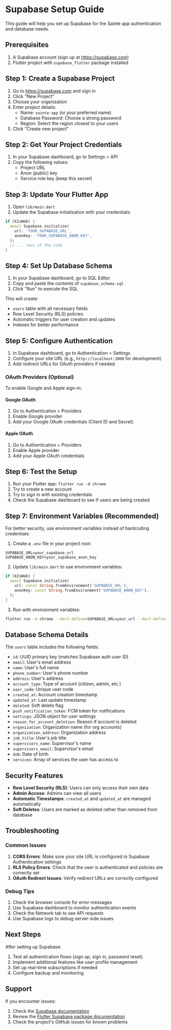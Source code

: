 # Supabase Setup Guide

This guide will help you set up Supabase for the Sainte app authentication and database needs.

## Prerequisites

1. A Supabase account (sign up at https://supabase.com)
2. Flutter project with `supabase_flutter` package installed

## Step 1: Create a Supabase Project

1. Go to https://supabase.com and sign in
2. Click "New Project"
3. Choose your organization
4. Enter project details:
   - Name: `sainte-app` (or your preferred name)
   - Database Password: Choose a strong password
   - Region: Select the region closest to your users
5. Click "Create new project"

## Step 2: Get Your Project Credentials

1. In your Supabase dashboard, go to Settings > API
2. Copy the following values:
   - Project URL
   - Anon (public) key
   - Service role key (keep this secret)

## Step 3: Update Your Flutter App

1. Open `lib/main.dart`
2. Update the Supabase initialization with your credentials:

```dart
if (kIsWeb) {
  await Supabase.initialize(
    url: 'YOUR_SUPABASE_URL',
    anonKey: 'YOUR_SUPABASE_ANON_KEY',
  );
  // ... rest of the code
}
```

## Step 4: Set Up Database Schema

1. In your Supabase dashboard, go to SQL Editor
2. Copy and paste the contents of `supabase_schema.sql`
3. Click "Run" to execute the SQL

This will create:
- `users` table with all necessary fields
- Row Level Security (RLS) policies
- Automatic triggers for user creation and updates
- Indexes for better performance

## Step 5: Configure Authentication

1. In Supabase dashboard, go to Authentication > Settings
2. Configure your site URL (e.g., `http://localhost:3000` for development)
3. Add redirect URLs for OAuth providers if needed

### OAuth Providers (Optional)

To enable Google and Apple sign-in:

#### Google OAuth
1. Go to Authentication > Providers
2. Enable Google provider
3. Add your Google OAuth credentials (Client ID and Secret)

#### Apple OAuth
1. Go to Authentication > Providers
2. Enable Apple provider
3. Add your Apple OAuth credentials

## Step 6: Test the Setup

1. Run your Flutter app: `flutter run -d chrome`
2. Try to create a new account
3. Try to sign in with existing credentials
4. Check the Supabase dashboard to see if users are being created

## Step 7: Environment Variables (Recommended)

For better security, use environment variables instead of hardcoding credentials:

1. Create a `.env` file in your project root:

```
SUPABASE_URL=your_supabase_url
SUPABASE_ANON_KEY=your_supabase_anon_key
```

2. Update `lib/main.dart` to use environment variables:

```dart
if (kIsWeb) {
  await Supabase.initialize(
    url: const String.fromEnvironment('SUPABASE_URL'),
    anonKey: const String.fromEnvironment('SUPABASE_ANON_KEY'),
  );
}
```

3. Run with environment variables:

```bash
flutter run -d chrome --dart-define=SUPABASE_URL=your_url --dart-define=SUPABASE_ANON_KEY=your_key
```

## Database Schema Details

The `users` table includes the following fields:

- `id`: UUID primary key (matches Supabase auth user ID)
- `email`: User's email address
- `name`: User's full name
- `phone_number`: User's phone number
- `address`: User's address
- `account_type`: Type of account (citizen, admin, etc.)
- `user_code`: Unique user code
- `created_at`: Account creation timestamp
- `updated_at`: Last update timestamp
- `deleted`: Soft delete flag
- `push_notification_token`: FCM token for notifications
- `settings`: JSON object for user settings
- `reason_for_account_deletion`: Reason if account is deleted
- `organization`: Organization name (for org accounts)
- `organization_address`: Organization address
- `job_title`: User's job title
- `supervisors_name`: Supervisor's name
- `supervisors_email`: Supervisor's email
- `dob`: Date of birth
- `services`: Array of services the user has access to

## Security Features

- **Row Level Security (RLS)**: Users can only access their own data
- **Admin Access**: Admins can view all users
- **Automatic Timestamps**: `created_at` and `updated_at` are managed automatically
- **Soft Deletes**: Users are marked as deleted rather than removed from database

## Troubleshooting

### Common Issues

1. **CORS Errors**: Make sure your site URL is configured in Supabase Authentication settings
2. **RLS Policy Errors**: Check that the user is authenticated and policies are correctly set
3. **OAuth Redirect Issues**: Verify redirect URLs are correctly configured

### Debug Tips

1. Check the browser console for error messages
2. Use Supabase dashboard to monitor authentication events
3. Check the Network tab to see API requests
4. Use Supabase logs to debug server-side issues

## Next Steps

After setting up Supabase:

1. Test all authentication flows (sign up, sign in, password reset)
2. Implement additional features like user profile management
3. Set up real-time subscriptions if needed
4. Configure backup and monitoring

## Support

If you encounter issues:

1. Check the [Supabase documentation](https://supabase.com/docs)
2. Review the [Flutter Supabase package documentation](https://pub.dev/packages/supabase_flutter)
3. Check the project's GitHub issues for known problems 